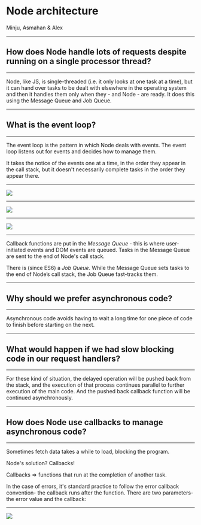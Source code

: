 # Node architecture 
Minju, Asmahan & Alex

---

## How does Node handle lots of requests despite running on a single processor thread?

---

Node, like JS, is single-threaded (i.e. it only looks at one task at a time), but it can hand over tasks to be dealt with elsewhere in the operating system and then it handles them only when they - and Node - are ready. It does this using the Message Queue and Job Queue.

---

## What is the event loop?

---

The event loop is the pattern in which Node deals with events. The event loop listens out for events and decides how to manage them.  

It takes the notice of the events one at a time, in the order they appear in the call stack, but it doesn't necessarily complete tasks in the order they appear there.

---

![](https://i.imgur.com/HIULffJ.png)

---

![](https://i.imgur.com/QlcGOq9.png)

---

![](https://i.imgur.com/FtdN0Tt.png)

---

Callback functions are put in the *Message Queue* - this is where user-initiated events and DOM events are queued. Tasks in the Message Queue are sent to the end of Node's call stack.

There is (since ES6) a *Job Queue*. While the Message Queue sets tasks to the end of Node’s call stack, the Job Queue fast-tracks them. 

---

## Why should we prefer asynchronous code? 

---

Asynchronous code avoids having to wait a long time for one piece of code to finish before starting on the next.

---

## What would happen if we had slow blocking code in our request handlers?

---

For these kind of situation, the delayed operation will be pushed back from the stack, and the execution of that process continues parallel to further execution of the main code. And the pushed back callback function will be continued asynchronously.

---

## How does Node use callbacks to manage asynchronous code?

---

Sometimes fetch data takes a while to load, blocking the program.

Node's solution? Callbacks! 

Callbacks => functions that run at the completion of another task.

In the case of errors, it's standard practice to follow the error callback convention- the callback runs after the function. There are two parameters- the error value and the callback:

---

![](https://i.imgur.com/93ZOPib.png)
